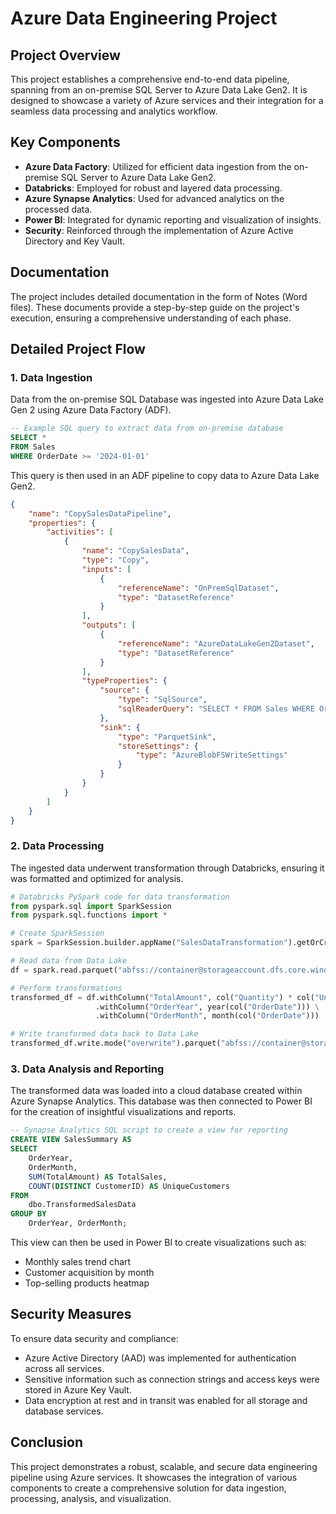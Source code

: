 
# Azure Data Engineering Project

## Project Overview

This project establishes a comprehensive end-to-end data pipeline, spanning from an on-premise SQL Server to Azure Data Lake Gen2. It is designed to showcase a variety of Azure services and their integration for a seamless data processing and analytics workflow.

## Key Components

- **Azure Data Factory**: Utilized for efficient data ingestion from the on-premise SQL Server to Azure Data Lake Gen2.
- **Databricks**: Employed for robust and layered data processing.
- **Azure Synapse Analytics**: Used for advanced analytics on the processed data.
- **Power BI**: Integrated for dynamic reporting and visualization of insights.
- **Security**: Reinforced through the implementation of Azure Active Directory and Key Vault.

## Documentation

The project includes detailed documentation in the form of Notes (Word files). These documents provide a step-by-step guide on the project's execution, ensuring a comprehensive understanding of each phase.

## Detailed Project Flow

### 1. Data Ingestion

Data from the on-premise SQL Database was ingested into Azure Data Lake Gen 2 using Azure Data Factory (ADF).

```sql
-- Example SQL query to extract data from on-premise database
SELECT *
FROM Sales
WHERE OrderDate >= '2024-01-01'
```

This query is then used in an ADF pipeline to copy data to Azure Data Lake Gen2.

```json
{
    "name": "CopySalesDataPipeline",
    "properties": {
        "activities": [
            {
                "name": "CopySalesData",
                "type": "Copy",
                "inputs": [
                    {
                        "referenceName": "OnPremSqlDataset",
                        "type": "DatasetReference"
                    }
                ],
                "outputs": [
                    {
                        "referenceName": "AzureDataLakeGen2Dataset",
                        "type": "DatasetReference"
                    }
                ],
                "typeProperties": {
                    "source": {
                        "type": "SqlSource",
                        "sqlReaderQuery": "SELECT * FROM Sales WHERE OrderDate >= '2024-01-01'"
                    },
                    "sink": {
                        "type": "ParquetSink",
                        "storeSettings": {
                            "type": "AzureBlobFSWriteSettings"
                        }
                    }
                }
            }
        ]
    }
}
```

### 2. Data Processing

The ingested data underwent transformation through Databricks, ensuring it was formatted and optimized for analysis.

```python
# Databricks PySpark code for data transformation
from pyspark.sql import SparkSession
from pyspark.sql.functions import *

# Create SparkSession
spark = SparkSession.builder.appName("SalesDataTransformation").getOrCreate()

# Read data from Data Lake
df = spark.read.parquet("abfss://container@storageaccount.dfs.core.windows.net/sales_data.parquet")

# Perform transformations
transformed_df = df.withColumn("TotalAmount", col("Quantity") * col("UnitPrice")) \
                   .withColumn("OrderYear", year(col("OrderDate"))) \
                   .withColumn("OrderMonth", month(col("OrderDate")))

# Write transformed data back to Data Lake
transformed_df.write.mode("overwrite").parquet("abfss://container@storageaccount.dfs.core.windows.net/transformed_sales_data.parquet")
```

### 3. Data Analysis and Reporting

The transformed data was loaded into a cloud database created within Azure Synapse Analytics. This database was then connected to Power BI for the creation of insightful visualizations and reports.

```sql
-- Synapse Analytics SQL script to create a view for reporting
CREATE VIEW SalesSummary AS
SELECT 
    OrderYear,
    OrderMonth,
    SUM(TotalAmount) AS TotalSales,
    COUNT(DISTINCT CustomerID) AS UniqueCustomers
FROM 
    dbo.TransformedSalesData
GROUP BY 
    OrderYear, OrderMonth;
```

This view can then be used in Power BI to create visualizations such as:

- Monthly sales trend chart
- Customer acquisition by month
- Top-selling products heatmap

## Security Measures

To ensure data security and compliance:

- Azure Active Directory (AAD) was implemented for authentication across all services.
- Sensitive information such as connection strings and access keys were stored in Azure Key Vault.
- Data encryption at rest and in transit was enabled for all storage and database services.

## Conclusion

This project demonstrates a robust, scalable, and secure data engineering pipeline using Azure services. It showcases the integration of various components to create a comprehensive solution for data ingestion, processing, analysis, and visualization.
